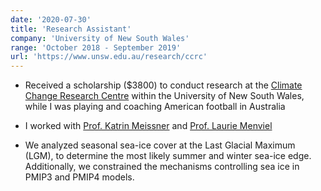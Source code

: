 ```yaml
---
date: '2020-07-30'
title: 'Research Assistant'
company: 'University of New South Wales'
range: 'October 2018 - September 2019'
url: 'https://www.unsw.edu.au/research/ccrc'
---
```


- Received a scholarship ($3800) to conduct research at the [Climate Change Research Centre](https://www.unsw.edu.au/research/ccrc) within the University of New South Wales, while I was playing and coaching American football in Australia

- I worked with [Prof. Katrin Meissner](https://katrinmeissner.org/) and [Prof. Laurie Menviel](https://scholar.google.com/citations?user=gHh0AfoAAAAJ&hl=en)

- We analyzed seasonal sea-ice cover at the Last Glacial Maximum (LGM), to determine the most likely summer and winter sea-ice edge. Additionally, we constrained the mechanisms controlling sea ice in PMIP3 and PMIP4 models.